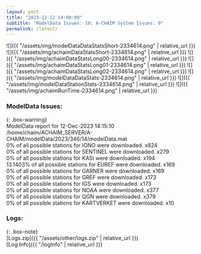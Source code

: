 ```yaml
---
layout: post
title: "2023-12-12 14:00:00"
subtitle: "ModelData Issues: 10; A-CHAIM System Issues: 0"
permalink: /latest/
---
```


![]({{ "/assets/img/modelDataDataStatsShort-2334614.png" | relative_url }})
![]({{ "/assets/img/achaimDataStatsShort-2334614.png" | relative_url }})
![]({{ "/assets/img/achaimDataStatsLong00-2334614.png" | relative_url }})
![]({{ "/assets/img/achaimDataStatsLong01-2334614.png" | relative_url }})
![]({{ "/assets/img/achaimDataStatsLong02-2334614.png" | relative_url }})
![]({{ "/assets/img/modelDataDataStats-2334614.png" | relative_url }})
![]({{ "/assets/img/modelDataStationStats-2334614.png" | relative_url }})
![]({{ "/assets/img/achaimRunTime-2334614.png" | relative_url }})


### ModelData Issues:  
  
{: .box-warning}  
 ModelData report for 12-Dec-2023 14:15:10   
 /home/chaim/ACHAIM_SERVER/A-CHAIM/modelData/2023/346/14/modelData.mat   
 0% of all possible stations for IONO were downloaded. x824   
 0% of all possible stations for SENTINEL were downloaded. x279   
 0% of all possible stations for KASI were downloaded. x194   
 13.1403% of all possible stations for EUREF were downloaded. x169   
 0% of all possible stations for GARNER were downloaded. x169   
 0% of all possible stations for GREF were downloaded. x173   
 0% of all possible stations for IGS were downloaded. x173   
 0% of all possible stations for NOAA were downloaded. x377   
 0% of all possible stations for QGN were downloaded. x379   
 0% of all possible stations for KARTVERKET were downloaded. x10   
  


### Logs:  
  
{: .box-note}  
[Logs.zip]({{ "/assets/other/logs.zip" | relative_url }})  
[Log Info]({{ "/logInfo" | relative_url }})  
